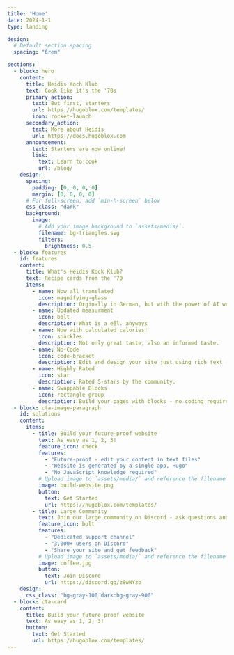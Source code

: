 ```yaml
---
title: 'Home'
date: 2024-1-1
type: landing

design:
  # Default section spacing
  spacing: "6rem"

sections:
  - block: hero
    content:
      title: Heidis Koch Klub
      text: Cook like it's the '70s
      primary_action:
        text: But first, starters
        url: https://hugoblox.com/templates/
        icon: rocket-launch
      secondary_action:
        text: More about Heidis
        url: https://docs.hugoblox.com
      announcement:
        text: Starters are now online!
        link:
          text: Learn to cook
          url: /blog/
    design:
      spacing:
        padding: [0, 0, 0, 0]
        margin: [0, 0, 0, 0]
      # For full-screen, add `min-h-screen` below
      css_class: "dark"
      background:
        image:
          # Add your image background to `assets/media/`.
          filename: bg-triangles.svg
          filters:
            brightness: 0.5
  - block: features
    id: features
    content:
      title: What's Heidis Kock Klub?
      text: Recipe cards from the '70
      items:
        - name: Now all translated
          icon: magnifying-glass
          description: Orginally in German, but with the power of AI we've translated all the recipes!
        - name: Updated measurment
          icon: bolt
          description: What is a eßl. anyways 
        - name: Now with calculated calories!
          icon: sparkles
          description: Not only great taste, also an informed taste.
        - name: No-Code
          icon: code-bracket
          description: Edit and design your site just using rich text (Markdown) and configurable YAML parameters.
        - name: Highly Rated
          icon: star
          description: Rated 5-stars by the community.
        - name: Swappable Blocks
          icon: rectangle-group
          description: Build your pages with blocks - no coding required!
  - block: cta-image-paragraph
    id: solutions
    content:
      items:
        - title: Build your future-proof website
          text: As easy as 1, 2, 3!
          feature_icon: check
          features:
            - "Future-proof - edit your content in text files"
            - "Website is generated by a single app, Hugo"
            - "No JavaScript knowledge required"
          # Upload image to `assets/media/` and reference the filename here
          image: build-website.png
          button:
            text: Get Started
            url: https://hugoblox.com/templates/
        - title: Large Community
          text: Join our large community on Discord - ask questions and get live responses
          feature_icon: bolt
          features:
            - "Dedicated support channel"
            - "3,000+ users on Discord"
            - "Share your site and get feedback"
          # Upload image to `assets/media/` and reference the filename here
          image: coffee.jpg
          button:
            text: Join Discord
            url: https://discord.gg/z8wNYzb
    design:
      css_class: "bg-gray-100 dark:bg-gray-900"
  - block: cta-card
    content:
      title: Build your future-proof website
      text: As easy as 1, 2, 3!
      button:
        text: Get Started
        url: https://hugoblox.com/templates/
---
```


